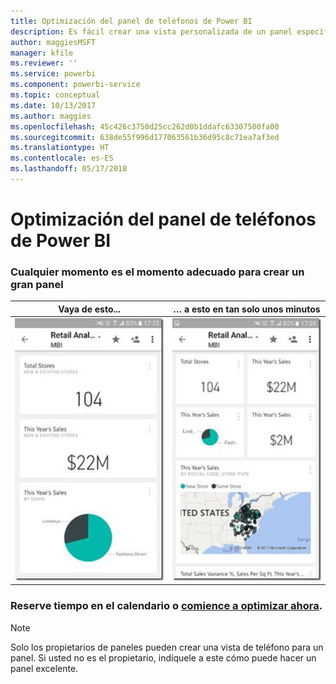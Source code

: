 ```yaml
---
title: Optimización del panel de teléfonos de Power BI
description: Es fácil crear una vista personalizada de un panel específicamente para su visualización en teléfonos móviles. Inténtelo ahora.
author: maggiesMSFT
manager: kfile
ms.reviewer: ''
ms.service: powerbi
ms.component: powerbi-service
ms.topic: conceptual
ms.date: 10/13/2017
ms.author: maggies
ms.openlocfilehash: 45c426c3750d25cc262d0b1ddafc63307500fa00
ms.sourcegitcommit: 638de55f996d177063561b36d95c8c71ea7af3ed
ms.translationtype: HT
ms.contentlocale: es-ES
ms.lasthandoff: 05/17/2018
---
```

# <a name="optimize-power-bi-dashboard-for-phones"></a>Optimización del panel de teléfonos de Power BI
### <a name="anytime-is-the-right-time-to-create-a-great-dashboard"></a>Cualquier momento es el momento adecuado para crear un gran panel
| **Vaya de esto...** | **… a esto en tan solo unos minutos** |
|:---:|:---:|
| ![](media/mobile-apps-optimize-dashboard-phone-view/power-bi-phone-dashboard-not-optimized.png) |![](media/mobile-apps-optimize-dashboard-phone-view/power-bi-phone-dashboard-optimized.png) |

### <a name="book-some-time-on-your-calendar-or-start-optimizing-nowservice-create-dashboard-mobile-phone-viewmd"></a>Reserve tiempo en el calendario o [comience a optimizar ahora](service-create-dashboard-mobile-phone-view.md).
> [!NOTE]
> Solo los propietarios de paneles pueden crear una vista de teléfono para un panel. Si usted no es el propietario, indíquele a este cómo puede hacer un panel excelente.
> 
> 

